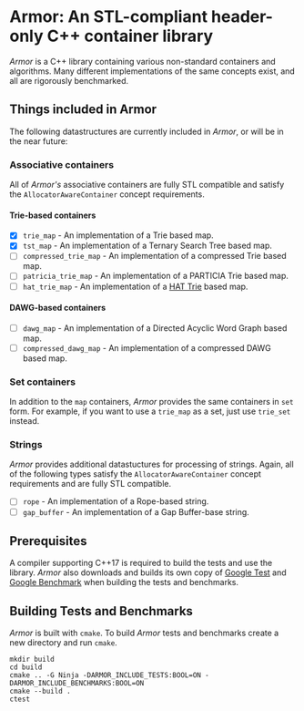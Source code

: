 # Armor: An STL-compliant header-only C++ container library

_Armor_ is a C++ library containing various non-standard containers and
algorithms. Many different implementations of the same concepts exist, and all
are rigorously benchmarked.

## Things included in Armor
The following datastructures are currently included in _Armor_, or will be in
the near future:

### Associative containers

All of _Armor's_ associative containers are fully STL compatible and satisfy the
`AllocatorAwareContainer` concept requirements.

#### Trie-based containers

- [x] `trie_map` - An implementation of a Trie based map.
- [x] `tst_map` - An implementation of a Ternary Search Tree based map.
- [ ] `compressed_trie_map` - An implementation of a compressed Trie based map.
- [ ] `patricia_trie_map` - An implementation of a PARTICIA Trie based map.
- [ ] `hat_trie_map` - An implementation of a
[HAT Trie](http://crpit.com/confpapers/CRPITV62Askitis.pdf) based map.

#### DAWG-based containers

- [ ] `dawg_map` - An implementation of a Directed Acyclic Word Graph based map.
- [ ] `compressed_dawg_map` - An implementation of a compressed DAWG based map.

### Set containers

In addition to the `map` containers, _Armor_ provides the same containers in
`set` form. For example, if you want to use a `trie_map` as a set, just use
`trie_set` instead.

### Strings

_Armor_ provides additional datastuctures for processing of strings. Again, all
of the following types satisfy the `AllocatorAwareContainer` concept
requirements and are fully STL compatible.

- [ ] `rope` - An implementation of a Rope-based string.
- [ ] `gap_buffer` - An implementation of a Gap Buffer-base string.

## Prerequisites

A compiler supporting C++17 is required to build the tests and use the library.
_Armor_ also downloads and builds its own copy of
[Google Test](https://github.com/google/googletest) and
[Google Benchmark](https://github.com/google/benchmark) when building the tests
and benchmarks.

## Building Tests and Benchmarks

_Armor_ is built with `cmake`. To build _Armor_ tests and benchmarks create a
new directory and run `cmake`.

    mkdir build
    cd build
    cmake .. -G Ninja -DARMOR_INCLUDE_TESTS:BOOL=ON -DARMOR_INCLUDE_BENCHMARKS:BOOL=ON
    cmake --build .
    ctest
